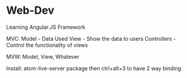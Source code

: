 # Web-Dev
Learning Angular.JS Framework

MVC:
Model - Data Used
View - Show the data to users
Controllers - Control the functionality of views

MVW: Model, View, Whatever

Install: atom-live-server package then ctrl+alt+3 to have 2 way binding
